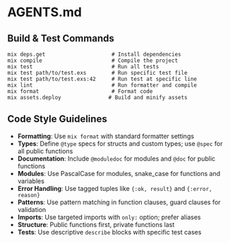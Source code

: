 # AGENTS.md

## Build & Test Commands
```
mix deps.get                     # Install dependencies
mix compile                      # Compile the project
mix test                         # Run all tests
mix test path/to/test.exs        # Run specific test file
mix test path/to/test.exs:42     # Run test at specific line
mix lint                         # Run formatter and compile
mix format                       # Format code
mix assets.deploy               # Build and minify assets
```

## Code Style Guidelines
- **Formatting**: Use `mix format` with standard formatter settings
- **Types**: Define `@type` specs for structs and custom types; use `@spec` for all public functions
- **Documentation**: Include `@moduledoc` for modules and `@doc` for public functions
- **Modules**: Use PascalCase for modules, snake_case for functions and variables
- **Error Handling**: Use tagged tuples like `{:ok, result}` and `{:error, reason}`
- **Patterns**: Use pattern matching in function clauses, guard clauses for validation
- **Imports**: Use targeted imports with `only:` option; prefer aliases
- **Structure**: Public functions first, private functions last
- **Tests**: Use descriptive `describe` blocks with specific test cases
